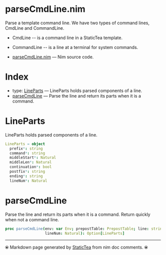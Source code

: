 # parseCmdLine.nim

Parse a template command line. We have two types of command lines,
CmdLine and CommandLine.

* CmdLine -- is a command line in a StaticTea template.
* CommandLine -- is a line at a terminal for system commands.

* [parseCmdLine.nim](../src/parseCmdLine.nim) &mdash; Nim source code.
# Index

* type: [LineParts](#lineparts) &mdash; LineParts holds parsed components of a line.
* [parseCmdLine](#parsecmdline) &mdash; Parse the line and return its parts when it is a command.

# LineParts

LineParts holds parsed components of a line.

```nim
LineParts = object
  prefix*: string
  command*: string
  middleStart*: Natural
  middleLen*: Natural
  continuation*: bool
  postfix*: string
  ending*: string
  lineNum*: Natural

```


# parseCmdLine

Parse the line and return its parts when it is a command. Return quickly when not a command line.

```nim
proc parseCmdLine(env: var Env; prepostTable: PrepostTable; line: string;
                  lineNum: Natural): Option[LineParts]
```



---
⦿ Markdown page generated by [StaticTea](https://github.com/flenniken/statictea/) from nim doc comments. ⦿
